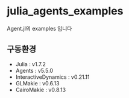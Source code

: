 # julia_agents_examples

Agent.jl의 examples 입니다

## 구동환경
* Julia : v1.7.2
* Agents : v5.5.0
* InteractiveDynamics : v0.21.11
* GLMakie : v0.6.13
* CairoMakie : v0.8.13

